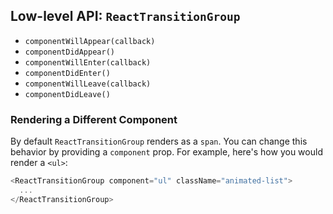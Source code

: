 ## Low-level API: `ReactTransitionGroup`

* `componentWillAppear(callback)`
* `componentDidAppear()`
* `componentWillEnter(callback)`
* `componentDidEnter()`
* `componentWillLeave(callback)`
* `componentDidLeave()`

### Rendering a Different Component

By default `ReactTransitionGroup` renders as a `span`. You can change this behavior by providing a `component` prop. For example, here's how you would render a `<ul>`:

```javascript
<ReactTransitionGroup component="ul" className="animated-list">
  ...
</ReactTransitionGroup>
```
